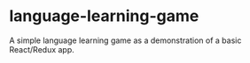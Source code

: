 # language-learning-game
A simple language learning game as a demonstration of a basic React/Redux app.
